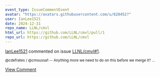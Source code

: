 ```yaml
---
event_type: IssueCommentEvent
avatar: "https://avatars.githubusercontent.com/u/828452?"
user: IanLee1521
date: 2024-12-31
repo_name: LLNL/cmvl
html_url: https://github.com/LLNL/cmvl/pull/1
repo_url: https://github.com/LLNL/cmvl
---
```


<a href='https://github.com/IanLee1521' target='_blank'>IanLee1521</a> commented on issue <a href='https://github.com/LLNL/cmvl/pull/1' target='_blank'>LLNL/cmvl#1</a>.

<small>@cdefrates / @cmoussa1 -- Anything more we need to do on this before we merge it? ...</small>

<a href='https://github.com/LLNL/cmvl/pull/1' target='_blank'>View Comment</a>